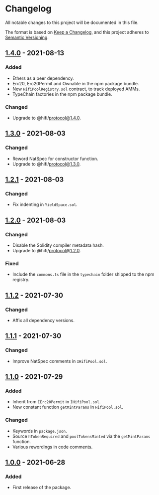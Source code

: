# Changelog

All notable changes to this project will be documented in this file.

The format is based on [Keep a Changelog](https://keepachangelog.com/en/1.0.0/), and this project adheres to [Semantic Versioning](https://semver.org/spec/v2.0.0.html).

## [1.4.0] - 2021-08-13

### Added

- Ethers as a peer dependency.
- Erc20, Erc20Permit and Ownable in the npm package bundle.
- New `HifiPoolRegistry.sol` contract, to track deployed AMMs.
- TypeChain factories in the npm package bundle.

### Changed

- Upgrade to @hifi/protocol@1.4.0.

## [1.3.0] - 2021-08-03

### Changed

- Reword NatSpec for constructor function.
- Upgrade to @hifi/protocol@1.3.0.

## [1.2.1] - 2021-08-03

### Changed

- Fix indenting in `YieldSpace.sol`.

## [1.2.0] - 2021-08-03

### Changed

- Disable the Solidity compiler metadata hash.
- Upgrade to @hifi/protocol@1.2.0.

### Fixed

- Include the `commons.ts` file in the `typechain` folder shipped to the npm registry.

## [1.1.2] - 2021-07-30

### Changed

- Affix all dependency versions.

## [1.1.1] - 2021-07-30

### Changed

- Improve NatSpec comments in `IHifiPool.sol`.

## [1.1.0] - 2021-07-29

### Added

- Inherit from `IErc20Permit` in `IHifiPool.sol`.
- New constant function `getMintParams` in `HifiPool.sol`.

### Changed

- Keywords in `package.json`.
- Source `hTokenRequired` and `poolTokensMinted` via the `getMintParams` function.
- Various rewordings in code comments.

## [1.0.0] - 2021-06-28

### Added

- First release of the package.

[1.4.0]: https://github.com/hifi-finance/hifi/releases/tag/@hifi/amm@1.4.0
[1.3.0]: https://github.com/hifi-finance/hifi/releases/tag/@hifi/amm@1.3.0
[1.2.1]: https://github.com/hifi-finance/hifi/releases/tag/@hifi/amm@1.2.1
[1.2.0]: https://github.com/hifi-finance/hifi/releases/tag/@hifi/amm@1.2.0
[1.1.2]: https://github.com/hifi-finance/hifi/releases/tag/@hifi/amm@1.1.2
[1.1.1]: https://github.com/hifi-finance/hifi/releases/tag/@hifi/amm@1.1.1
[1.1.0]: https://github.com/hifi-finance/hifi/releases/tag/@hifi/amm@1.1.0
[1.0.0]: https://github.com/hifi-finance/hifi/releases/tag/@hifi/amm@1.0.0

